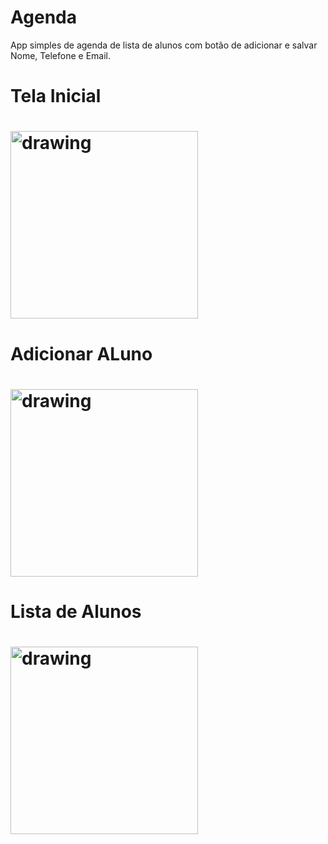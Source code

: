 # Agenda
App simples de agenda de lista de alunos com botão de adicionar e salvar Nome, Telefone e Email. 

<h1>Tela Inicial<h1>
<img src="https://user-images.githubusercontent.com/84277026/130355696-1c414efa-cb2d-44af-b517-f5566eb8ccbc.jpg" alt="drawing" width="300"/>

<h1>Adicionar ALuno<h1>
<img src="https://user-images.githubusercontent.com/84277026/130355756-4d8bb246-981e-4a60-858d-95577551965e.jpg" alt="drawing" width="300"/>

<h1>Lista de Alunos<h1>
<img src="https://user-images.githubusercontent.com/84277026/130355760-98d9e933-34b9-454f-86ed-d95865b8fb5b.jpg" alt="drawing" width="300"/>
